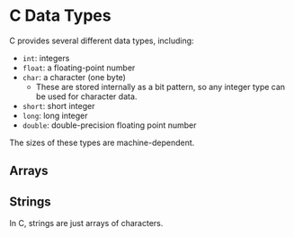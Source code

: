 # C Data Types

C provides several different data types, including:

- `int`: integers
- `float`: a floating-point number
- `char`: a character (one byte)
  - These are stored internally as a bit pattern, so any integer type can be used for character data.
- `short`: short integer
- `long`: long integer
- `double`: double-precision floating point number

The sizes of these types are machine-dependent.

## Arrays

## Strings

In C, strings are just arrays of characters.
